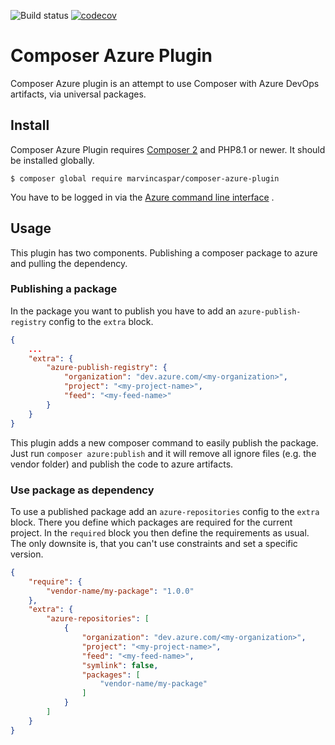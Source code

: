 ![Build status](https://github.com/marvincaspar/composer-azure-plugin/workflows/CI/badge.svg)
[![codecov](https://codecov.io/gh/marvincaspar/composer-azure-plugin/branch/master/graph/badge.svg?token=DG3G63T0Q2)](https://codecov.io/gh/marvincaspar/composer-azure-plugin)

# Composer Azure Plugin

Composer Azure plugin is an attempt to use Composer with Azure DevOps artifacts, via universal packages.

## Install

Composer Azure Plugin requires [Composer 2](https://getcomposer.org/) and PHP8.1 or newer. It should be installed globally.

```
$ composer global require marvincaspar/composer-azure-plugin
```

You have to be logged in via
the [Azure command line interface](https://docs.microsoft.com/de-de/cli/azure/install-azure-cli-linux?pivots=apt#sign-in-to-azure-with-the-azure-cli)
.

## Usage

This plugin has two components. Publishing a composer package to azure and pulling the dependency.

### Publishing a package

In the package you want to publish you have to add an `azure-publish-registry` config to the `extra` block.

```json
{
    ...
    "extra": {
        "azure-publish-registry": {
            "organization": "dev.azure.com/<my-organization>",
            "project": "<my-project-name>",
            "feed": "<my-feed-name>"
        }
    }
}
```

This plugin adds a new composer command to easily publish the package. Just run `composer azure:publish` and it will
remove all ignore files (e.g. the vendor folder) and publish the code to azure artifacts.

### Use package as dependency

To use a published package add an `azure-repositories` config to the `extra` block. There you define which packages are
required for the current project. In the `required` block you then define the requirements as usual. The only downsite
is, that you can't use constraints and set a specific version.

```json
{
    "require": {
        "vendor-name/my-package": "1.0.0"
    },
    "extra": {
        "azure-repositories": [
            {
                "organization": "dev.azure.com/<my-organization>",
                "project": "<my-project-name>",
                "feed": "<my-feed-name>",
                "symlink": false,
                "packages": [
                    "vendor-name/my-package"
                ]
            }
        ]
    }
}
```
